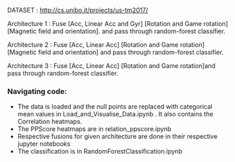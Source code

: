 DATASET : http://cs.unibo.it/projects/us-tm2017/


Architecture 1 : Fuse [Acc, Linear Acc and Gyr] [Rotation and Game rotation][Magnetic field and orientation]. and pass through random-forest classifier.

Architecture 2 : Fuse [Acc, Linear Acc] [Rotation and Game rotation][Magnetic field and orientation] and pass through random-forest classifier.

Architecture 3 : Fuse [Acc, Linear Acc] [Rotation and Game rotation]and pass through random-forest classifier.

### Navigating code:
 * The data is loaded and the null points are replaced with categorical mean values in Load_and_Visualise_Data.ipynb . It also contains the Correlation heatmaps.
 * The PPScore heatmaps are in relation_ppscore.ipynb
 * Respective fusions for given architecture are done in their respective jupyter notebooks
 * The classification is in RandomForestClassification.ipynb
